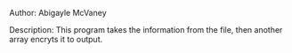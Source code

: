 Author: Abigayle McVaney

Description: This program takes the information from the file,
              then another array encryts it to output.
